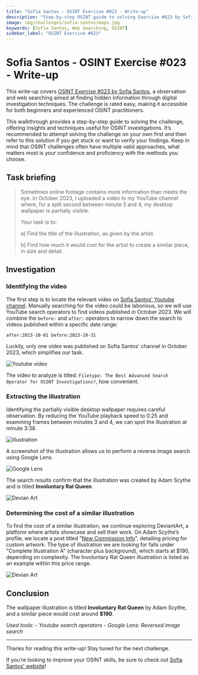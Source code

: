 ```yaml
---
title: "Sofia Santos - OSINT Exercise #023 - Write-up"
description: "Step-by-step OSINT guide to solving Exercise #023 by Sofia Santos. Learn search techniques, image analysis, and digital investigation methods. Ideal for OSINT beginners."
image: img/challenges/sofia-santos/maps.jpg
keywords: [Sofia Santos, Web Searching, OSINT]
sidebar_label: "OSINT Exercise #023"
---
```


# Sofia Santos - OSINT Exercise #023 - Write-up

This write-up covers [OSINT Exercise #023 by Sofia Santos](https://gralhix.com/list-of-osint-exercises/osint-exercise-023/), a observation and web searching aimed at finding hidden information through digital investigation techniques. The challenge is rated easy, making it accessible for both beginners and experienced OSINT practitioners.

This walkthrough provides a step-by-step guide to solving the challenge, offering insights and techniques useful for OSINT investigations. It’s recommended to attempt solving the challenge on your own first and then refer to this solution if you get stuck or want to verify your findings. Keep in mind that OSINT challenges often have multiple valid approaches, what matters most is your confidence and proficiency with the methods you choose.

## Task briefing

> Sometimes online footage contains more information than meets the eye. In October 2023, I uploaded a video to my YouTube channel where, for a split second between minute 3 and 4, my desktop wallpaper is partially visible.
>
> Your task is to:
>
> a) Find the title of the illustration, as given by the artist.
> 
> b) Find how much it would cost for the artist to create a similar piece, in size and detail.

## Investigation

### Identifying the video

The first step is to locate the relevant video on [Sofia Santos' Youtube channel](https://www.youtube.com/@gralhix/videos). Manually searching for the video could be laborious, so we will use YouTube search operators to find videos published in October 2023. We will combine the `before:` and `after:` operators to narrow down the search to videos published within a specific date range:

`after:2023-10-01 before:2023-10-31`

Luckily, only one video was published on Sofia Santos' channel in October 2023, which simplifies our task.

![Youtube video](/img/challenges/sofia-santos/osint-exercise-023/sofia-santos-023-1.png "Youtube video")

The video to analyze is titled: `Filetype: The Best Advanced Search Operator for OSINT Investigations?`, how convenient.

### Extracting the illustration

Identifying the partially visible desktop wallpaper requires careful observation. By reducing the YouTube playback speed to 0.25 and examining frames between minutes 3 and 4, we can spot the illustration at minute 3:38.

![Illustration](/img/challenges/sofia-santos/osint-exercise-023/sofia-santos-023-2.png "Illustration")

A screenshot of the illustration allows us to perform a reverse image search using Google Lens.

![Google Lens](/img/challenges/sofia-santos/osint-exercise-023/sofia-santos-023-3.png "Google Lens")

The search results confirm that the illustration was created by Adam Scythe and is titled **Involuntary Rat Queen**.

![Devian Art](/img/challenges/sofia-santos/osint-exercise-023/sofia-santos-023-4.png "Devian Art")

### Determining the cost of a similar illustration

To find the cost of a similar illustration, we continue exploring DeviantArt, a platform where artists showcase and sell their work. On Adam Scythe’s profile, we locate a post titled "[New Commission Info](https://www.deviantart.com/adamscythe/journal/New-Commission-Info-1121665072)", detailing pricing for custom artwork. The type of illustration we are looking for falls under "Complete Illustration A" (character plus background), which starts at $190, depending on complexity. The Involuntary Rat Queen illustration is listed as an example within this price range.

![Devian Art](/img/challenges/sofia-santos/osint-exercise-023/sofia-santos-023-5.png "Devian Art")

## Conclusion

The wallpaper illustration is titled **Involuntary Rat Queen** by Adam Scythe, and a similar piece would cost around **$190**.

<em>
Used tools:
- Youtube search operators
- Google Lens: Reversed image search
</em>

---

Thanks for reading this write-up! Stay tuned for the next challenge.

If you’re looking to improve your OSINT skills, be sure to check out [Sofia Santos' website](https://gralhix.com/)!
